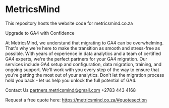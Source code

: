 # MetricsMind

This repository hosts the website code for metricsmind.co.za

Upgrade to GA4 with Confidence

At MetricsMind, we understand that migrating to GA4 can be overwhelming. That's why we're here to make the transition as smooth and stress-free as possible. With years of experience in data analytics and a team of certified GA4 experts, we're the perfect partners for your GA4 migration. Our services include GA4 setup and configuration, data migration, training, and ongoing support. We'll work with you every step of the way to ensure that you're getting the most out of your analytics. Don't let the migration process hold you back - let us help you unlock the full potential of GA4.

Contact Us
partners.metricsmind@gmail.com
+2783 443 4168

Request a free quote here:
https://metricsmind.co.za/#quotesection

